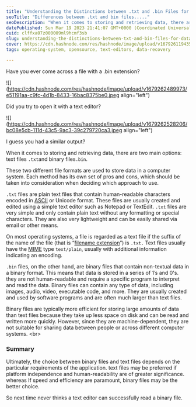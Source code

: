 ```yaml
---
title: "Understanding the Distinctions between .txt and .bin Files for Data Storage and Retrieval"
seoTitle: "Differences between .txt and bin files....."
seoDescription: "When it comes to storing and retrieving data, there are two main options: text files .txt and binary files.bin......."
datePublished: Sun Mar 19 2023 21:41:07 GMT+0000 (Coordinated Universal Time)
cuid: clffxa07z000009ml9hcmf3sb
slug: understanding-the-distinctions-between-txt-and-bin-files-for-data-storage-and-retrieval
cover: https://cdn.hashnode.com/res/hashnode/image/upload/v1679261194359/c25c9466-199b-4998-9943-b58bc6915971.png
tags: operating-system, opensource, text-editors, data-recovery

---
```


Have you ever come across a file with a .bin extension?

![](https://cdn.hashnode.com/res/hashnode/image/upload/v1679262489973/e51191aa-c9fc-4d1b-8433-16bac8375be0.jpeg align="left")

Did you try to open it with a text editor?

![](https://cdn.hashnode.com/res/hashnode/image/upload/v1679262528206/bc08e5cb-111d-43c5-9ac3-39c279720ca3.jpeg align="left")

I guess you had a similar output?

When it comes to storing and retrieving data, there are two main options: text files `.txt`and binary files`.bin`.

These two different file formats are used to store data in a computer system. Each method has its own set of pros and cons, which should be taken into consideration when deciding which approach to use.

`.txt` files are plain text files that contain human-readable characters encoded in [ASCII](https://en.wikipedia.org/wiki/ASCII) or Unicode format. These files are usually created and edited using a simple text editor such as Notepad or TextEdit. `.txt` files are very simple and only contain plain text without any formatting or special characters. They are also very lightweight and can be easily shared via email or other means.

On most operating systems, a file is regarded as a text file if the suffix of the name of the file (that is “[filename extension](https://en.wikipedia.org/wiki/Filename_extension)”) is `.txt.` Text files usually have the [MIME](https://en.wikipedia.org/wiki/MIME) type `text/plain`, usually with additional information indicating an encoding.

`.bin` files, on the other hand, are binary files that contain non-textual data in a binary format. This means that data is stored in a series of 1’s and 0's. they are not human-readable and require a specific program to interpret and read the data. Binary files can contain any type of data, including images, audio, video, executable code, and more. They are usually created and used by software programs and are often much larger than text files.

Binary files are typically more efficient for storing large amounts of data than text files because they take up less space on disk and can be read and written more quickly. However, since they are machine-dependent, they are not suitable for sharing data between people or across different computer systems. &lt;br&gt;

### **Summary**

Ultimately, the choice between binary files and text files depends on the particular requirements of the application. text files may be preferred if platform independence and human-readability are of greater significance. whereas If speed and efficiency are paramount, binary files may be the better choice.

So next time never thinks a text editor can successfully read a binary file.